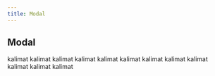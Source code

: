 ```yaml
---
title: Modal
---
```


## Modal

kalimat kalimat
kalimat kalimat
kalimat kalimat
kalimat kalimat
kalimat kalimat
kalimat kalimat
